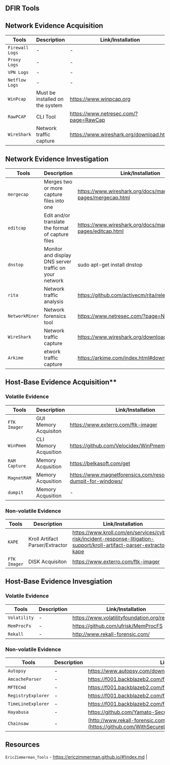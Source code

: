 ## DFIR Tools

## Network Evidence Acquisition
| Tools | Description | Link/Installation |
|-------|-------------|------|
| `Firewall Logs` | - | - |
| `Proxy Logs` | - | - |
| `VPN Logs` | - | - |
| `Netflow Logs` | - | - |
| `WinPcap` | Must be installed on the system | https://www.winpcap.org |
| `RawPCAP` | CLI Tool | https://www.netresec.com/?page=RawCap |
| `WireShark` | Network traffic capture | https://www.wireshark.org/download.html |

## Network Evidence Investigation
| Tools | Description | Link/Installation |
|-------|-------------|------|
| `mergecap` | Merges two or more capture files into one | https://www.wireshark.org/docs/man-pages/mergecap.html |
| `editcap` | Edit and/or translate the format of capture files | https://www.wireshark.org/docs/man-pages/editcap.html |
| `dnstop` | Monitor and display DNS server traffic on your network | sudo apt-get install dnstop |
| `rita` | Network traffic analysis |  https://github.com/activecm/rita/releases/tag/v4.5.1 |
| `NetworkMiner` | Network forensics tool | https://www.netresec.com/?page=NetworkMiner |
| `WireShark` | Network traffic capture | https://www.wireshark.org/download.html |
| `Arkime` | etwork traffic capture | https://arkime.com/index.html#downloads |

## Host-Base Evidence Acquisition**
### Volatile Evidence
| Tools | Description | Link/Installation |
|-------|-------------|------|
| `FTK Imager` | GUI Memory Acquisiton | https://www.exterro.com/ftk-imager |
| `WinPmem` | CLI Memory Acqusition | https://github.com/Velocidex/WinPmem |
| `RAM Capture` | Memory Acqusition | https://belkasoft.com/get |
| `MagnetRAM` | Memory Acqusition | https://www.magnetforensics.com/resources/magnet-dumpit-for-windows/ |
| `dumpit` | Memory Acqusition | - |
### Non-volatile Evidence
| Tools | Description | Link/Installation |
|-------|-------------|------|
| `KAPE` | 	Kroll Artifact Parser/Extractor | https://www.kroll.com/en/services/cyber-risk/incident-response-litigation-support/kroll-artifact-parser-extractor-kape |
| `FTK Imager` | DISK Acquisiton | https://www.exterro.com/ftk-imager |

## Host-Base Evidence Invesgiation
### Volatile Evidence
| Tools | Description | Link/Installation |
|-------|-------------|------|
| `Volatility` | - | https://www.volatilityfoundation.org/releases |
| `MemProcFs` | - | https://github.com/ufrisk/MemProcFS |
| `Rekall` | - | http://www.rekall-forensic.com/ |
### Non-volatile Evidence
| Tools | Description | Link/Installation |
|-------|-------------|------|
| `Autopsy` | - | https://www.autopsy.com/download/ |
| `AmcacheParser` | - | https://f001.backblazeb2.com/file/EricZimmermanTools/AmcacheParser.zip |
| `MFTECmd` | - | https://f001.backblazeb2.com/file/EricZimmermanTools/MFTECmd.zip |
| `RegistryExplorer` | - | https://f001.backblazeb2.com/file/EricZimmermanTools/RegistryExplorer.zip |
| `TimeLineExplorer` | - | https://f001.backblazeb2.com/file/EricZimmermanTools/TimelineExplorer.zip |
| `Hayabusa` | - | https://github.com/Yamato-Security/hayabusa |
| `Chainsaw` | - | [http://www.rekall-forensic.com/](https://github.com/WithSecureLabs/chainsaw) |

## Resources
`EricZimmerman_Tools` - https://ericzimmerman.github.io/#!index.md |
